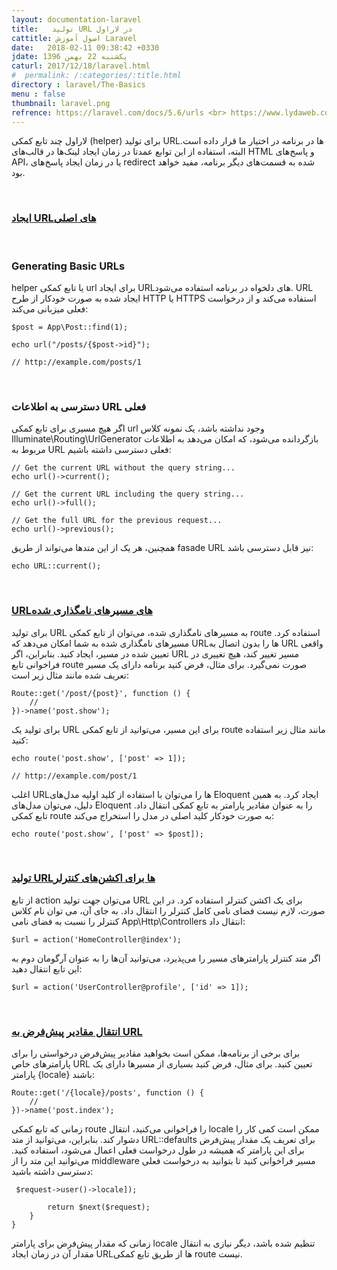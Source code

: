 ```yaml
---
layout: documentation-laravel
title:   تولید URL در لاراول
cattitle: اصول آموزش Laravel
date:   2018-02-11 09:38:42 +0330
jdate: یکشنبه 22 بهمن 1396
caturl: 2017/12/18/laravel.html
#  permalink: /:categories/:title.html
directory : laravel/The-Basics
menu : false
thumbnail: laravel.png
refrence: https://laravel.com/docs/5.6/urls <br> https://www.lydaweb.com/article/courses/laravel-5-5-tutorial/255/تولید-url-لاراول-5-5
---
```

<p>
لاراول چند تابع کمکی (helper) برای تولید URLها در برنامه در اختیار ما قرار داده است. البته، استفاده از این توابع عمدتا در زمان ایجاد لینک‌ها‌ در قالب‌های HTML و پاسخ‌های API، یا در زمان ایجاد پاسخ‌های redirect شده به قسمت‌های دیگر برنامه، مفید خواهد بود.
</p>
<p>
<a name="the-basics"></a>
</p>

<br>
<h3><a href="#the-basics">ایجاد URLهای اصلی</a></h3>
<p>
<a name="generating-basic-urls"></a>
</p>

<br>
<h3>Generating Basic URLs</h3>
<p>
helper یا تابع کمکی url برای ایجاد URLهای دلخواه در برنامه استفاده می‌شود. URL ایجاد شده به صورت خودکار از طرح HTTP یا HTTPS استفاده می‌کند و از درخواست فعلی میزبانی می‌کند:
</p>

<pre><code class="language-php  line-numbers">$post = App\Post::find(1);

echo url("/posts/{$post->id}");

// http://example.com/posts/1
</code></pre>

<p>
<a name="accessing-the-current-url"></a>
</p>

<br>
<h3>دسترسی به اطلاعات URL فعلی</h3>
<p>
اگر هیچ مسیری برای تابع کمکی url وجود نداشته باشد، یک نمونه کلاس Illuminate\Routing\UrlGenerator بازگردانده می‌شود، که امکان می‌دهد به اطلاعات مربوط به URL فعلی دسترسی داشته باشیم:
</p>

<pre><code class="language-php  line-numbers">// Get the current URL without the query string...
echo url()->current();

// Get the current URL including the query string...
echo url()->full();

// Get the full URL for the previous request...
echo url()->previous();
</code></pre>

<p>
همچنین، هر یک از این متدها می‌تواند از طریق fasade URL نیز قابل دسترسی باشد:
</p>

<pre><code class="language-php  line-numbers">echo URL::current();
</code></pre>

<p>
<a name="urls-for-named-routes"></a>
</p>

<br>
<h3><a href="#urls-for-named-routes">URLهای مسیرهای نامگذاری شده</a></h3>
<p>
برای تولید URL به مسیرهای نامگذاری شده، می‌توان از تابع کمکی route استفاده کرد. مسیرهای نامگذاری شده به شما امکان می‌دهد که URLها را بدون اتصال به URL واقعی تعیین شده در مسیر، ایجاد کنید. بنابراین، اگر URL مسیر تغییر کند، هیچ تغییری در فراخوانی‌ تابع route صورت نمی‌گیرد. برای مثال، فرض کنید برنامه دارای یک مسیر تعریف شده مانند مثال زیر است:
</p>

<pre><code class="language-php  line-numbers">Route::get('/post/{post}', function () {
    //
})->name('post.show');
</code></pre>

<p>
برای تولید یک URL برای این مسیر، می‌توانید از تابع کمکی route مانند مثال زیر استفاده کنید:
</p>

<pre><code class="language-php  line-numbers">echo route('post.show', ['post' => 1]);

// http://example.com/post/1
</code></pre>

<p>
اغلب URLها را می‌توان با استفاده از کلید اولیه مدل‌های Eloquent ایجاد کرد. به همین دلیل، می‌توان مدل‌های Eloquent را به عنوان مقادیر پارامتر به تابع کمکی انتقال داد. تابع کمکی route به صورت خودکار کلید اصلی در مدل را استخراج می‌کند:
</p>

<pre><code class="language-php  line-numbers">echo route('post.show', ['post' => $post]);
</code></pre>

<p>
<a name="urls-for-controller-actions"></a>
</p>

<br>
<h3><a href="#urls-for-controller-actions">تولید URLها برای اکشن‌های کنترلر </a></h3>
<p>
از تابع action می‌توان جهت تولید URL برای یک اکشن کنترلر استفاده کرد. در این صورت، لازم نیست فضای نامی کامل کنترلر را انتقال داد. به جای آن، می توان نام کلاس کنترلر را نسبت به فضای نامی App\Http\Controllers انتقال داد:
</p>

<pre><code class="language-php  line-numbers">$url = action('HomeController@index');
</code></pre>

<p>
اگر متد کنترلر پارامترهای مسیر را می‌پذیرد، می‌توانید آن‌ها را به عنوان آرگومان دوم به این تابع انتقال دهید:
</p>

<pre><code class="language-php  line-numbers">$url = action('UserController@profile', ['id' => 1]);
</code></pre>

<p>
<a name="default-values"></a>
</p>

<br>
<h3><a href="#default-values">انتقال مقادیر  پیش‌فرض به URL </a></h3>
<p>
برای برخی از برنامه‌ها، ممکن است بخواهید مقادیر پیش‌فرض درخواستی را برای پارامترهای خاص URL تعیین کنید. برای مثال، فرض کنید بسیاری از مسیرها دارای یک پارامتر  {locale} باشند:
</p>

<pre><code class="language-php  line-numbers">Route::get('/{locale}/posts', function () {
    //
})->name('post.index');
</code></pre>

<p>
زمانی که تابع کمکی route را فراخوانی می‌کنید، انتقال locale ممکن است کمی کار را دشوار کند. بنابراین، می‌توانید از متد URL::defaults برای تعریف یک مقدار پیش‌فرض برای این پارامتر که همیشه در طول درخواست فعلی اعمال می‌شود، استفاده کنید. می‌توانید این متد را از middleware مسیر فراخوانی کنید تا بتوانید به درخواست فعلی دسترسی داشته باشید:
</p>

<pre><code class="language-php  line-numbers"><?php

namespace App\Http\Middleware;

use Closure;
use Illuminate\Support\Facades\URL;

class SetDefaultLocaleForUrls
{
    public function handle($request, Closure $next)
    {
        URL::defaults(['locale' => $request->user()->locale]);

        return $next($request);
    }
}
</code></pre>

<p>
زمانی که مقدار پیش‌فرض برای پارامتر locale تنظیم شده باشد، دیگر نیازی به انتقال مقدار آن در زمان ایجاد URLها از طریق تابع کمکی route نیست.
</p>